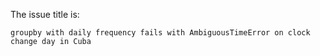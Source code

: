 The issue title is:

```text
groupby with daily frequency fails with AmbiguousTimeError on clock change day in Cuba
```
